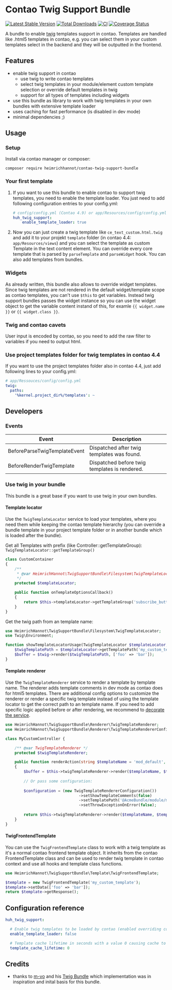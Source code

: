 # Contao Twig Support Bundle
[![Latest Stable Version](https://img.shields.io/packagist/v/heimrichhannot/contao-twig-support-bundle.svg)](https://packagist.org/packages/heimrichhannot/contao-twig-support-bundle)
[![Total Downloads](https://img.shields.io/packagist/dt/heimrichhannot/contao-twig-support-bundle.svg)](https://packagist.org/packages/heimrichhannot/contao-twig-support-bundle)
[![CI](https://github.com/heimrichhannot/contao-twig-support-bundle/actions/workflows/ci.yml/badge.svg)](https://github.com/heimrichhannot/contao-twig-support-bundle/actions/workflows/ci.yml)
[![Coverage Status](https://coveralls.io/repos/github/heimrichhannot/contao-twig-support-bundle/badge.svg)](https://coveralls.io/github/heimrichhannot/contao-twig-support-bundle)

A bundle to enable [twig](https://twig.symfony.com/) templates support in contao. Templates are handled like .html5 templates in contao, e.g. you can select them in your custom templates select in the backend and they will be outputted in the frontend. 

## Features
* enable twig support in contao
    * use twig to write contao templates
    * select twig templates in your module/element custom template selection or override default templates in twig
    * support for all types of templates including widgets
* use this bundle as library to work with twig templates in your own bundles with extensive template loader
* uses caching for fast performance (is disabled in dev mode)
* minimal dependencies ;)

## Usage

### Setup

Install via contao manager or composer:

    composer require heimrichhannot/contao-twig-support-bundle
    
    
### Your first template

1. If you want to use this bundle to enable contao to support twig templates, you need to enable the template loader. You just need to add following configuration entries to your config.yml: 

    ```yaml
    # config/config.yml (Contao 4.9) or app/Resources/config/config.yml (Contao 4.4)
    huh_twig_support:
        enable_template_loader: true
    ```

1. Now you can just create a twig template like `ce_text_custom.html.twig` and add it to your projekt `template` folder (in contao 4.4: `app/Resources/views`) and you can select the template as custom Template in the text content element. You can override every core template that is parsed by `parseTemplate` and `parseWidget` hook.  You can also add templates from bundles.

### Widgets

As already written, this bundle also allows to override widget templates. Since twig templates are not rendered in the default widget/template scope as contao templates, you can't use `$this` to get variables. Instead twig support bundles passes the widget instance so you can use the widget object to get the variable content instand of this, for examle `{{ widget.name }}` or `{{ widget.class }}`. 

### Twig and contao cavets

User input is encoded by contao, so you need to add the raw filter to variables if you need to output html.

### Use project templates folder for twig templates in contao 4.4

If you want to use the project templates folder also in contao 4.4, just add following lines to your config.yml:

```yaml
# app/Ressouces/config/config.yml
twig:
  paths:
    '%kernel.project_dir%/templates': ~
```

## Developers

### Events

Event | Description
----- | -----------
BeforeParseTwigTemplateEvent | Dispatched after twig templates was found.
BeforeRenderTwigTemplate | Dispatched before twig templates is rendered.

### Use twig in your bundle

This bundle is a great base if you want to use twig in your own bundles.

#### Template locator

Use the `TwigTemplateLocator` service to load your templates, where you need them while keeping the contao template hierarchy (you can override a bundle template in your project template folder or in another bundle which is loaded after the bundle).

Get all Templates with prefix (like Controller::getTemplateGroup): `TwigTemplateLocator::getTemplateGroup()`

```php
class CustomContainer
{
    /**
     * @var HeimrichHannot\TwigSupportBundle\Filesystem\TwigTemplateLocator
     */
    protected $templateLocator;

    public function onTemplateOptionsCallback()
    {
        return $this->templateLocator->getTemplateGroup('subscribe_button_');
    }
}
```

Get the twig path from an template name:

```php
use HeimrichHannot\TwigSupportBundle\Filesystem\TwigTemplateLocator;
use Twig\Environment;

function showTemplateLocatorUsage(TwigTemplateLocator $templateLocator, Environment $twig) {
    $twigTemplatePath = $templateLocator->getTemplatePath('my_custom_template');
    $buffer = $twig->render($twigTemplatePath, ['foo' => 'bar']);
}
```

#### Template renderer

Use the `TwigTemplateRenderer` service to render a template by template name. The renderer adds template comments in dev mode as contao does for html5 templates.  There are additional config options to customize the renderer or render a specific twig template instead of using the template locator to get the correct path to an template name. If you need to add specific logic applied before or after rendering, we recommend to [decorate the service](https://symfony.com/doc/current/service_container/service_decoration.html).

```php
use HeimrichHannot\TwigSupportBundle\Renderer\TwigTemplateRenderer;
use HeimrichHannot\TwigSupportBundle\Renderer\TwigTemplateRendererConfiguration;

class MyCustomController {

    /** @var TwigTemplateRenderer */
    protected $twigTemplateRenderer;

    public function renderAction(string $templateName = 'mod_default', array $templateData = []): string
    {
        $buffer = $this->twigTemplateRenderer->render($templateName, $templateData);
        
        // Or pass some configuration:
        
        $configuration = (new TwigTemplateRendererConfiguration())
                                ->setShowTemplateComments(false)
                                ->setTemplatePath('@AcmeBundle/module/mod_custom.html.twig')
                                ->setThrowExceptionOnError(false);
                                
        return $this->twigTemplateRenderer->render($templateName, $templateData, $configuration);
    }
}
```

#### TwigFrontendTemplate

You can use the `TwigFrontendTemplate` class to work with a twig template as it's a normal contao frontend template object. It inherits from the contao FrontendTemplate class and can be used to render twig template in contao context and use all hooks and template class functions.

```php
use HeimrichHannot\TwigSupportBundle\Template\TwigFrontendTemplate;

$template = new TwigFrontendTemplate('my_custom_template');
$template->setData(['foo' => 'bar']);
return $template->getResponse();
```

## Configuration reference

```yaml
huh_twig_support:

  # Enable twig templates to be loaded by contao (enabled overriding core templates and select twig templates in the contao backend).
  enable_template_loader: false

  # Template cache lifetime in seconds with a value 0 causing cache to be stored indefinitely (i.e. until the files are deleted).
  template_cache_lifetime: 0
```

## Credits
* thanks to [m-vo](https://github.com/m-vo) and his [Twig Bundle](https://github.com/m-vo/contao-twig) which implementation was in inspiration and inital basis for this bundle.